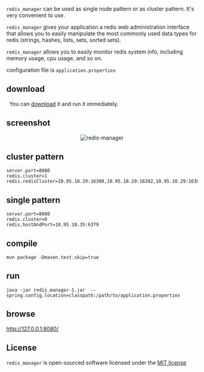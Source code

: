 `redis_manager` can be used as single node pattern or as cluster pattern. It's very convenient to use.

`redis_manager` gives your application a redis web administration interface that allows you to easily manipulate the most commonly used data types for redis (strings, hashes, lists, sets, sorted sets).

`redis_manager` allows you to easily monitor redis system info, including memory usage, cpu usage, and so on.

configuration file is `application.properties`

## download   
   You can [download](http://www.googleapi.cc/static/other/redis_manager.zip) it and run it immediately. 
   
## screenshot
<p align="center"><img src="http://www.googleapi.cc/static/img/rm1.png" alt="redis-manager"></p>

## cluster pattern
```
server.port=8080
redis.cluster=1
redis.redisCluster=10.95.10.29:16380,10.95.10.29:16382,10.95.10.29:16384
```

## single pattern
```
server.port=8080
redis.cluster=0
redis.hostAndPort=10.95.10.35:6379
```

## compile 
```
mvn package -Dmaven.test.skip=true
```
## run
```
java -jar redis_manager-1.jar  --spring.config.location=classpath:/path/to/application.properties
```

## browse
http://127.0.0.1:8080/


## License
`redis_manager` is open-sourced software licensed under the [MIT license](http://opensource.org/licenses/MIT)
